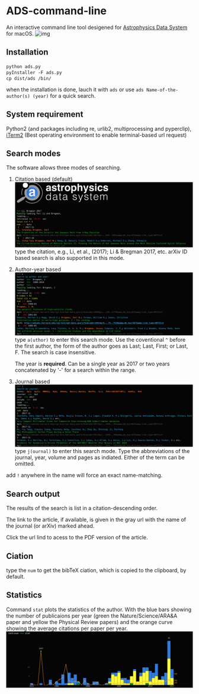 # ADS-command-line
An interactive command line tool desigened for [Astrophysics Data System](http://www.adsabs.harvard.edu) for macOS.
![img](http://adsabs.github.io/img/bbb_assets/ads_logo_full_light_background.svg)
## Installation
```
python ads.py
pyInstaller -F ads.py
cp dist/ads /bin/
```
when the installation is done, lauch it with
`
ads
`
or use
`
ads Name-of-the-author(s) (year)
`
for a quick search.

## System requirement
Python2 (and packages including re, urlib2, multiprocessing and pyperclip), [iTerm2](http://www.iterm2.com) (Best operating environment to enable terminal-based url request)

## Search modes
The software allows three modes of searching.
1. Citation based (default)
![img](https://github.com/LiYunyang/ADS-command-line/blob/master/cmod.png)
   type the citation, e.g., Li, et al., (2017); Li & Bregman 2017, etc.
   arXiv ID based search is also supported in this mode.
2. Author-year based
    ![img](https://github.com/LiYunyang/ADS-command-line/blob/master/amod.png)
   type `a(uthor)` to enter this search mode. 
   Use the coventional `^` before the first author, the form of the author goes as Last; Last, First; or Last, F. The search is case insensitive.
   
   The year is **required**. Can be a single year as 2017 or two years concatenated by '-' for a search within the range.
3. Journal based
![img](https://github.com/LiYunyang/ADS-command-line/blob/master/jmode.png)
   type `j(ournal)` to enter this search mode.
   Type the abbreviations of the journal, year, volume and pages as indiated. Either of the term can be omitted.

add `!` anywhere in the name will force an exact name-matching.
## Search output
The results of the search is list in a citation-descending order. 

The link to the article, if available, is given in the gray url with the name of the journal (or arXiv) marked ahead.

Click the url lind to acess to the PDF version of the article.

## Ciation
type the `num` to get the bibTeX ciation, which is copied to the clipboard, by default.

## Statistics
Command `stat` plots the statistics of the author. With the blue bars showing the number of publicaions per year (green the Nature/Science/ARA&A paper and yellow the Physical Review papers) and the orange curve showing the average citations per paper per year.
![img](https://github.com/LiYunyang/ADS-command-line/blob/master/statistics.png)
